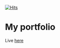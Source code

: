 [![Hits](https://hits.seeyoufarm.com/api/count/incr/badge.svg?url=https%3A%2F%2Fryloxx.github.io&count_bg=%23333531&title_bg=%232FC8C1&icon=github.svg&icon_color=%23E7E7E7&title=Visits&edge_flat=false)](https://hits.seeyoufarm.com)

# My portfolio

Live [here](https://ryloxx.github.io)
